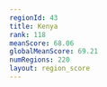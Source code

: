 ```yaml
---
regionId: 43
title: Kenya
rank: 118
meanScore: 68.06
globalMeanScore: 69.21
numRegions: 220
layout: region_score
---
```

